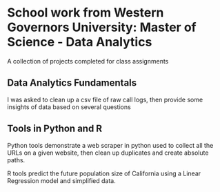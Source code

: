 # School work from Western Governors University: Master of Science - Data Analytics
A collection of projects completed for class assignments

## Data Analytics Fundamentals
I was asked to clean up a csv file of raw call logs, then provide some insights of data based on several questions

## Tools in Python and R
Python tools demonstrate a web scraper in python used to collect all the URLs on a given website, then clean up duplicates and create absolute paths.

R tools predict the future population size of California using a Linear Regression model and simplified data.
